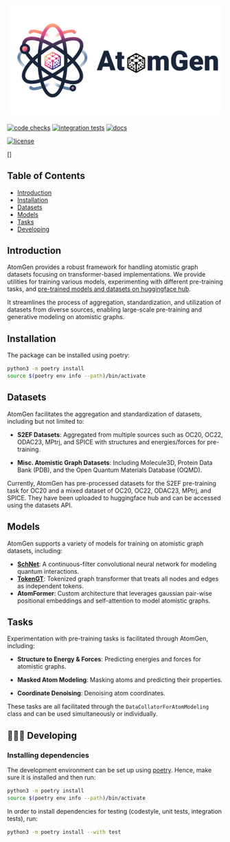 ![atomgen Logo](https://github.com/VectorInstitute/atomgen/blob/main/docs/source/_static/atomgen_logo_text.png?raw=true)
----------------------------------------------------------------------------------------

[![code checks](https://github.com/VectorInstitute/atomgen/actions/workflows/code_checks.yml/badge.svg)](https://github.com/VectorInstitute/atomgen/actions/workflows/code_checks.yml)
[![integration tests](https://github.com/VectorInstitute/atomgen/actions/workflows/integration_tests.yml/badge.svg)](https://github.com/VectorInstitute/atomgen/actions/workflows/integration_tests.yml)
[![docs](https://github.com/VectorInstitute/atomgen/actions/workflows/docs_deploy.yml/badge.svg)](https://github.com/VectorInstitute/atomgen/actions/workflows/docs_deploy.yml)
<!-- [![codecov](https://codecov.io/gh/VectorInstitute/atomgen/branch/main/graph/badge.svg)](https://codecov.io/gh/VectorInstitute/atomgen) -->
[![license](https://img.shields.io/github/license/VectorInstitute/cyclops.svg)](https://github.com/VectorInstitute/atomgen/blob/main/LICENSE)
<!-- add huggingface hub badge to link to collection -->
[]

## Table of Contents

- [Introduction](#introduction)
- [Installation](#installation)
- [Datasets](#datasets)
- [Models](#models)
- [Tasks](#tasks)
- [Developing](#🧑🏿‍💻-developing)

## Introduction

AtomGen provides a robust framework for handling atomistic graph datasets focusing on transformer-based implementations. We provide utilities for training various models, experimenting with different pre-training tasks, and [pre-trained models and datasets on huggingface hub](https://huggingface.co/collections/vector-institute/atomgen-667ac9c1bee0df974e8b4be8).

It streamlines the process of aggregation, standardization, and utilization of datasets from diverse sources, enabling large-scale pre-training and generative modeling on atomistic graphs.


## Installation

The package can be installed using poetry:

```bash
python3 -m poetry install
source $(poetry env info --path)/bin/activate
```

## Datasets

AtomGen facilitates the aggregation and standardization of datasets, including but not limited to:

  - **S2EF Datasets**: Aggregated from multiple sources such as OC20, OC22, ODAC23, MPtrj, and SPICE with structures and energies/forces for pre-training.

  - **Misc. Atomistic Graph Datasets**: Including Molecule3D, Protein Data Bank (PDB), and the Open Quantum Materials Database (OQMD).

Currently, AtomGen has pre-processed datasets for the S2EF pre-training task for OC20 and a mixed dataset of OC20, OC22, ODAC23, MPtrj, and SPICE. They have been uploaded to huggingface hub and can be accessed using the datasets API.

## Models

AtomGen supports a variety of models for training on atomistic graph datasets, including:

  - **[SchNet](https://arxiv.org/abs/1706.08566)**: A continuous-filter convolutional neural network for modeling quantum interactions.
  - **[TokenGT](https://github.com/jw9730/tokengt)**: Tokenized graph transformer that treats all nodes and edges as independent tokens.
  - **AtomFormer**: Custom architecture that leverages gaussian pair-wise positional embeddings and self-attention to model atomistic graphs.

## Tasks

Experimentation with pre-training tasks is facilitated through AtomGen, including:

  - **Structure to Energy & Forces**: Predicting energies and forces for atomistic graphs.

  - **Masked Atom Modeling**: Masking atoms and predicting their properties.

  - **Coordinate Denoising**: Denoising atom coordinates.

These tasks are all facilitated through the `DataCollatorForAtomModeling` class and can be used simultaneously or individually.


## 🧑🏿‍💻 Developing

### Installing dependencies

The development environment can be set up using
[poetry](https://python-poetry.org/docs/#installation). Hence, make sure it is
installed and then run:

```bash
python3 -m poetry install
source $(poetry env info --path)/bin/activate
```

In order to install dependencies for testing (codestyle, unit tests, integration tests),
run:

```bash
python3 -m poetry install --with test
```
